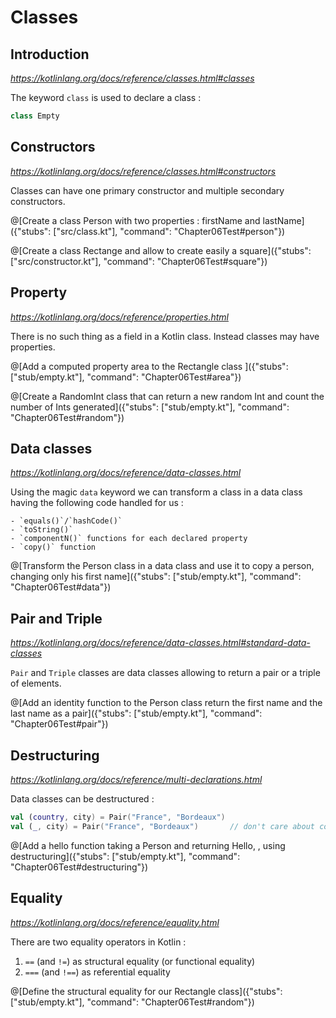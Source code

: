 # Classes

## Introduction

*https://kotlinlang.org/docs/reference/classes.html#classes*

The keyword `class` is used to declare a class :

```kotlin
class Empty
```

## Constructors

*https://kotlinlang.org/docs/reference/classes.html#constructors*

Classes can have one primary constructor and multiple secondary constructors.

@[Create a class Person with two properties : firstName and lastName]({"stubs": ["src/class.kt"], "command": "Chapter06Test#person"})

@[Create a class Rectange and allow to create easily a square]({"stubs": ["src/constructor.kt"], "command": "Chapter06Test#square"})

## Property

*https://kotlinlang.org/docs/reference/properties.html*

There is no such thing as a field in a Kotlin class. Instead classes may have properties.

@[Add a computed property area to the Rectangle class ]({"stubs": ["stub/empty.kt"], "command": "Chapter06Test#area"})

@[Create a RandomInt class that can return a new random Int and count the number of Ints generated]({"stubs": ["stub/empty.kt"], "command": "Chapter06Test#random"})

## Data classes

*https://kotlinlang.org/docs/reference/data-classes.html*

Using the magic `data` keyword we can transform a class in a data class having the following code handled for us :

    - `equals()`/`hashCode()`
    - `toString()`
    - `componentN()` functions for each declared property
    - `copy()` function

@[Transform the Person class in a data class and use it to copy a person, changing only his first name]({"stubs": ["stub/empty.kt"], "command": "Chapter06Test#data"})

## Pair and Triple

*https://kotlinlang.org/docs/reference/data-classes.html#standard-data-classes*

`Pair` and `Triple` classes are data classes allowing to return a pair or a triple of elements.

@[Add an identity function to the Person class return the first name and the last name as a pair]({"stubs": ["stub/empty.kt"], "command": "Chapter06Test#pair"})

## Destructuring

*https://kotlinlang.org/docs/reference/multi-declarations.html*

Data classes can be destructured :

```kotlin
val (country, city) = Pair("France", "Bordeaux")
val (_, city) = Pair("France", "Bordeaux")       // don't care about country
```

@[Add a hello function taking a Person and returning Hello, <firstName> <lastName>, using destructuring]({"stubs": ["stub/empty.kt"], "command": "Chapter06Test#destructuring"})

## Equality

*https://kotlinlang.org/docs/reference/equality.html*

There are two equality operators in Kotlin :

  1. `==` (and `!=`) as structural equality (or functional equality)
  2. `===` (and `!==`) as referential equality

@[Define the structural equality for our Rectangle class]({"stubs": ["stub/empty.kt"], "command": "Chapter06Test#random"})
